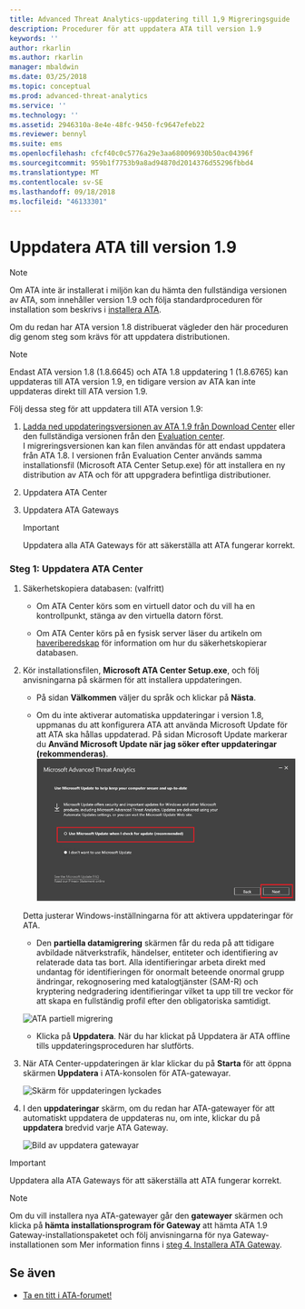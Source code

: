 ```yaml
---
title: Advanced Threat Analytics-uppdatering till 1,9 Migreringsguide | Microsoft Docs
description: Procedurer för att uppdatera ATA till version 1.9
keywords: ''
author: rkarlin
ms.author: rkarlin
manager: mbaldwin
ms.date: 03/25/2018
ms.topic: conceptual
ms.prod: advanced-threat-analytics
ms.service: ''
ms.technology: ''
ms.assetid: 2946310a-8e4e-48fc-9450-fc9647efeb22
ms.reviewer: bennyl
ms.suite: ems
ms.openlocfilehash: cfcf40c0c5776a29e3aa680096930b50ac04396f
ms.sourcegitcommit: 959b1f7753b9a8ad94870d2014376d55296fbbd4
ms.translationtype: MT
ms.contentlocale: sv-SE
ms.lasthandoff: 09/18/2018
ms.locfileid: "46133301"
---
```

# <a name="updating-ata-to-version-19"></a>Uppdatera ATA till version 1.9

> [!NOTE] 
> Om ATA inte är installerat i miljön kan du hämta den fullständiga versionen av ATA, som innehåller version 1.9 och följa standardproceduren för installation som beskrivs i [installera ATA](install-ata-step1.md).

Om du redan har ATA version 1.8 distribuerat vägleder den här proceduren dig genom steg som krävs för att uppdatera distributionen.

> [!NOTE] 
>  Endast ATA version 1.8 (1.8.6645) och ATA 1.8 uppdatering 1 (1.8.6765) kan uppdateras till ATA version 1.9, en tidigare version av ATA kan inte uppdateras direkt till ATA version 1.9.

Följ dessa steg för att uppdatera till ATA version 1.9:

1.  [Ladda ned uppdateringsversionen av ATA 1.9 från Download Center](https://www.microsoft.com/download/details.aspx?id=56725) eller den fullständiga versionen från den [Evaluation center](http://www.microsoft.com/evalcenter/evaluate-microsoft-advanced-threat-analytics).<br>
I migreringsversionen kan kan filen användas för att endast uppdatera från ATA 1.8. I versionen från Evaluation Center används samma installationsfil (Microsoft ATA Center Setup.exe) för att installera en ny distribution av ATA och för att uppgradera befintliga distributioner.

2.  Uppdatera ATA Center

4.  Uppdatera ATA Gateways

    > [!IMPORTANT]
    > Uppdatera alla ATA Gateways för att säkerställa att ATA fungerar korrekt.

### <a name="step-1-update-the-ata-center"></a>Steg 1: Uppdatera ATA Center

1.  Säkerhetskopiera databasen: (valfritt)

    -   Om ATA Center körs som en virtuell dator och du vill ha en kontrollpunkt, stänga av den virtuella datorn först.

    -   Om ATA Center körs på en fysisk server läser du artikeln om [haveriberedskap](disaster-recovery.md) för information om hur du säkerhetskopierar databasen.

2.  Kör installationsfilen, **Microsoft ATA Center Setup.exe**, och följ anvisningarna på skärmen för att installera uppdateringen.

    -  På sidan **Välkommen** väljer du språk och klickar på **Nästa**.

    -  Om du inte aktiverar automatiska uppdateringar i version 1.8, uppmanas du att konfigurera ATA att använda Microsoft Update för att ATA ska hållas uppdaterad.  På sidan Microsoft Update markerar du **Använd Microsoft Update när jag söker efter uppdateringar (rekommenderas)**.
    ![Håll ATA uppdaterat bild](media/ata_ms_update.png)
     
     Detta justerar Windows-inställningarna för att aktivera uppdateringar för ATA. 
    
    -  Den **partiella datamigrering** skärmen får du reda på att tidigare avbildade nätverkstrafik, händelser, entiteter och identifiering av relaterade data tas bort. Alla identifieringar arbeta direkt med undantag för identifieringen för onormalt beteende onormal grupp ändringar, rekognosering med katalogtjänster (SAM-R) och kryptering nedgradering identifieringar vilket ta upp till tre veckor för att skapa en fullständig profil efter den obligatoriska samtidigt. 
     
      ![ATA partiell migrering](media/partial-migration.png)

    -  Klicka på **Uppdatera**. När du har klickat på Uppdatera är ATA offline tills uppdateringsproceduren har slutförts.

4.  När ATA Center-uppdateringen är klar klickar du på **Starta** för att öppna skärmen **Uppdatera** i ATA-konsolen för ATA-gatewayar.

     ![Skärm för uppdateringen lyckades](media/migration-center-success.png)

5.  I den **uppdateringar** skärm, om du redan har ATA-gatewayer för att automatiskt uppdatera de uppdateras nu, om inte, klickar du på **uppdatera** bredvid varje ATA Gateway.
  
     ![Bild av uppdatera gatewayar](media/migration-update-gw.png)

  
> [!IMPORTANT] 
> Uppdatera alla ATA Gateways för att säkerställa att ATA fungerar korrekt.
 
> [!NOTE] 
> Om du vill installera nya ATA-gatewayer går den **gatewayer** skärmen och klicka på **hämta installationsprogram för Gateway** att hämta ATA 1.9 Gateway-installationspaketet och följ anvisningarna för nya Gateway-installationen som Mer information finns i [steg 4. Installera ATA Gateway](install-ata-step4.md).


## <a name="see-also"></a>Se även

- [Ta en titt i ATA-forumet!](https://social.technet.microsoft.com/Forums/security/home?forum=mata)
